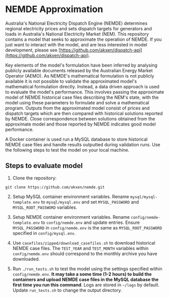 # NEMDE Approximation
Australia's National Electricity Dispatch Engine (NEMDE) determines regional electricity prices and sets dispatch targets for generators and loads in Australia's National Electricity Market (NEM). This repository contains a model that seeks to approximate the operation of NEMDE. If you just want to interact with the model, and are less interested in model development, please see [https://github.com/akxen/dispatch-api](https://github.com/akxen/dispatch-api).

Key elements of the model's formulation have been inferred by analysing publicly available documents released by the Australian Energy Market Operator (AEMO). As NEMDE's mathematical formulation is not publicly available it is not possible to validate the approximated model's mathematical formulation directly. Instead, a data driven approach is used to evaluate the model's performance. This involves passing the approximate model of NEMDE historical case files describing the NEM's state, with the model using these parameters to formulate and solve a mathematical program. Outputs from the approximated model consist of prices and dispatch targets which are then compared with historical solutions reported by NEMDE. Close correspondence between solutions obtained from the approximate model and those reported by NEMDE indicates good model performance.

A Docker container is used run a MySQL database to store historical NEMDE case files and handle results outputted during validation runs. Use the following steps to test the model on your local machine.

## Steps to evaluate model
1. Clone the repository:
```
git clone https://github.com/akxen/nemde.git
```

2. Setup MySQL container environment variables. Rename `mysql/mysql-template.env` to `mysql/mysql.env` and set `MYSQL_PASSWORD` and `MYSQL_ROOT_PASSWORD` variables.

3. Setup NEMDE container environment variables. Rename `config/nemde-template.env` to `config/nemde.env` and update entries. Ensure `MYSQL_PASSWORD` in `config/nemde.env` is the same as `MYSQL_ROOT_PASSWORD` specified in `config/mysql.env`.

4. Use `casefiles/zipped/download_casefiles.sh` to download historical NEMDE case files. The `TEST_YEAR` and `TEST_MONTH` variables within `config/nemde.env` should correspond to the monthly archive you have downloaded.
 
5. Run `./run_tests.sh` to test the model using the settings specified within `config/nemde.env`. **It may take a some time (1-2 hours) to build the containers and upload NEMDE case files in the MySQL database the first time you run this command**. Logs are stored in `~/logs` by default. Update `run_tests.sh` to change the output directory.